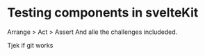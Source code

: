 # Testing components in svelteKit

Arrange > Act > Assert
And alle the challenges includeded.

Tjek if git works
